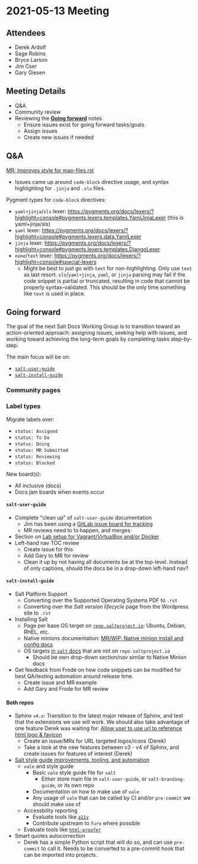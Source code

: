 # 2021-05-13 Meeting

## Attendees

- Derek Ardolf
- Sage Robins
- Bryce Larson
- Jim Cser
- Gary Giesen

## Meeting Details

- Q&A
- Community review
- Reviewing the **[Going forward](https://github.com/saltstack/docs-hub/blob/master/meeting-notes/2021-04-29.md#goals-moving-forward)** notes
  - Ensure issues exist for going forward tasks/goals
  - Assign issues
  - Create new issues if needed

## Q&A

[MR: Improves style for map-files.rst](https://gitlab.com/saltstack/open/docs/salt-user-guide/-/merge_requests/54)
- Issues came up around `code-block` directive usage, and syntax highlighting for `.jinja` and `.sls` files.

Pygment types for `code-block` directives:
- `yaml+jinja`/`sls` lexer: https://pygments.org/docs/lexers/?highlight=console#pygments.lexers.templates.YamlJinjaLexer (this is yaml+jinja/sls)
- `yaml` lexer: https://pygments.org/docs/lexers/?highlight=console#pygments.lexers.data.YamlLexer
- `jinja` lexer: https://pygments.org/docs/lexers/?highlight=console#pygments.lexers.templates.DjangoLexer
- `none`/`text` lexer: https://pygments.org/docs/lexers/?highlight=console#special-lexers
  - Might be best to just go with `text` for non-highlighting. Only use `text` as last resort. `sls`/`yaml+jinja`, `yaml`, or `jinja` parsing may fail if the code snippet is partial or truncated, resulting in code that cannot be properly syntax-validated. This should be the only time something like `text` is used in place.

## Going forward

The goal of the next Salt Docs Working Group is to transition toward an action-oriented
approach: assigning issues, seeking help with issues, and working toward achieving
the long-term goals by completing tasks step-by-step.

The main focus will be on:
- [`salt-user-guide`](https://gitlab.com/saltstack/open/docs/salt-user-guide)
- [`salt-install-guide`](https://gitlab.com/saltstack/open/docs/salt-install-guide)

### Community pages



### Label types

Migrate labels over:

- `status: Assigned`
- `status: To Do`
- `status: Doing`
- `status: MR Submitted`
- `status: Reviewing`
- `status: Blocked`

New board(s):
- All inclusive (docs)
- Docs jam boards when events occur

#### `salt-user-guide`

- Complete "clean up" of `salt-user-guide` documentation
  - Jim has been using a [GitLab issue board for tracking](https://gitlab.com/saltstack/open/docs/salt-user-guide/-/boards/2310057)
  - MR reviews need to to happen, and merges
- Section on [Lab setup for Vagrant/VirtualBox and/or Docker](https://gitlab.com/saltstack/open/docs/salt-user-guide/-/issues/45)
- Left-hand nav TOC review
  - Create issue for this
  - Add Gary to MR for review
  - Clean it up by not having all documents be at the top-level. Instead of only captions,
  should the docs be in a drop-down left-hand nav?

#### `salt-install-guide`

- Salt Platform Support
  - Converting over the Supported Operating Systems PDF to `.rst`
  - Converting over the _Salt version lifecycle_ page from the Wordpress site to `.rst`
- Installing Salt
  - Page per base OS target on [`repo.saltproject.io`](https://repo.saltproject.io/): Ubuntu, Debian, RHEL, etc.
  - Native minions documentation: [MR/WIP: Native minion install and config docs](https://gitlab.com/saltstack/open/docs/salt-install-guide/-/merge_requests/5)
  - OS targets [in `salt` docs](https://docs.saltproject.io/en/latest/topics/installation/index.html#platform-specific-installation-instructions) that are not on `repo.saltproject.io`
    - Should be own drop-down section/nav similar to Native Minion docs
- Get feedback from Frode on how code snippets can be modified for best QA/testing automation
  around release time.
  - Create issue and MR example
  - Add Gary and Frode for MR review

#### Both repos

- Sphinx `v4.x`: Transition to the latest major release of Sphinx, and test that
  the extensions we use will work. We should also take advantage of one feature
  Derek was waiting for: [Allow user to use url to reference html logo & favicon](https://github.com/sphinx-doc/sphinx/pull/8737)
  - Create an issue/MRs for URL targeted logos/icons (Derek)
  - Take a look at the new features between v3 - v4 of Sphinx, and create issues for features of interest (Derek)
- [Salt style guide improvements, tooling, and automation](https://gitlab.com/saltstack/open/docs/salt-user-guide/-/issues/25)
  - `vale` and style guide
    - Basic `vale` style guide file for `salt`
      - Either store main file in `salt-user-guide`, or `salt-branding-guide`, or its own repo
    - Documentation on how to make use of `vale`
    - Any usage of `vale` that can be called by CI and/or `pre-commit` we should make use of
  - Accessbility reporting
    - Evaluate tools like [`a11y`](https://github.com/pa11y/pa11y)
    - Contribute upstream to `furo` where possible
  - Evaluate tools like [`html-proofer`](https://github.com/gjtorikian/html-proofer)
- Smart quotes autocorrection
  - Derek has a simple Python script that will do so, and can use `pre-commit` to call it. Needs to be converted to a pre-commit hook that can be imported into projects.
